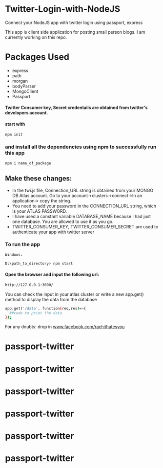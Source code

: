 # Twitter-Login-with-NodeJS
Connect your NodeJS app with twitter login using passport, express 

This app is client side application for posting small person blogs. I am currently working on this repo.

# Packages Used
- express
- path
- morgan
- bodyParser 
- MongoClient
- Passport

#### Twitter Consumer key, Secret credentails are obtained from twitter's developers account. 

#### start with 
```sh
npm init

```

### and install all the dependencies using npm to successfully run this app
```sh
npm i name_of_package

```



## Make these changes:
- In the twi.js file, Connection_URL string is obtained from your MONGO DB Atlas account. Go to your account->clusters->connect->In an application-> copy the string.
- You need to add your password in the CONNECTION_URL string, which is your ATLAS PASSWORD.
- I have used a constant variable DATABASE_NAME because I had just one database. You are allowed to use it as you go.
- TWITTER_CONSUMER_KEY, TWITTER_CONSUMER_SECRET are used to authenticate your app with twitter server


### To run the app
```sh
Windows:

D:\path_to_directory> npm start

```

#### Open the browser and input the following url:

```sh
http://127.0.0.1:3000/

```



You can check the input in your atlas cluster or write a new app.get() method to display the data from the database

```sh
app.get('/data', function(req,res)=>{
  ##code to print the data
});

```

For any doubts: drop in www.facebook.com/rachithatesyou
# passport-twitter
# passport-twitter
# passport-twitter
# passport-twitter
# passport-twitter
# passport-twitter

